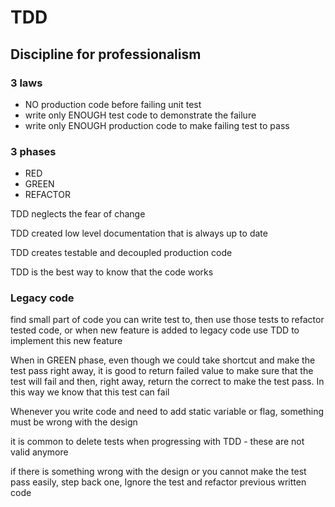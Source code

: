 # TDD

## Discipline for professionalism

### 3 laws

* NO production code before failing unit test
* write only ENOUGH test code to demonstrate the failure
* write only ENOUGH production code to make failing test to pass&#x20;

### 3 phases

* RED
* GREEN
* REFACTOR

TDD neglects the fear of change

TDD created low level documentation that is always up to date&#x20;

TDD creates testable and decoupled production code

TDD is the best way to know that the code works

### Legacy code

find small part of code you can write test to, then use those tests to refactor tested code, or when new feature is added to legacy code use TDD to implement this new feature

When in GREEN phase, even though we could take shortcut and make the test pass right away, it is good to return failed value to make sure that the test will fail and then, right away, return the correct to make the test pass. In this way we know that this test can fail

Whenever you write code and need to add static variable or flag, something must be wrong with the design

it is common to delete tests when progressing with TDD - these are not valid anymore

if there is something wrong with the design or you cannot make the test pass easily, step back one, Ignore the test and refactor previous written code

